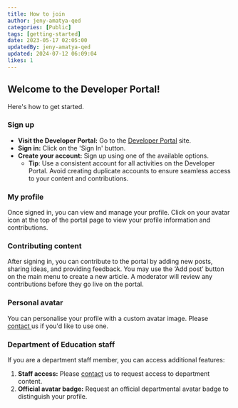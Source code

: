 ```yaml
---
title: How to join
author: jeny-amatya-qed
categories: [Public]
tags: [getting-started]
date: 2023-05-17 02:05:00 
updatedBy: jeny-amatya-qed
updated: 2024-07-12 06:09:04 
likes: 1
---
```


## Welcome to the Developer Portal! 

Here's how to get started.


### Sign up 

* **Visit the Developer Portal:** Go to the [Developer Portal](https://developer.qed.qld.gov.au/) site.
*  **Sign in:** Click on the 'Sign In' button.
* **Create your account:** Sign up using one of the available options.
    * **Tip**: Use a consistent account for all activities on the Developer Portal. Avoid creating duplicate accounts to ensure seamless access to your content and contributions.


### My profile

Once signed in, you can view and manage your profile. Click on your avatar icon at the top of the portal page to view your profile information and contributions.

### Contributing content
After signing in, you can contribute to the portal by adding new posts, sharing ideas, and providing feedback. You may use the ‘Add post’ button on the main menu to create a new article. A moderator will review any contributions before they go live on the portal.

### Personal avatar
You can personalise your profile with a custom avatar image. Please [contact ](mailto:developerportal@qed.qld.gov.au) us if you'd like to use one.

### Department of Education staff
If you are a department staff member, you can access additional features:
1. **Staff access:** Please [contact](mailto:developerportal@qed.qld.gov.au) us to request access to department content.
2. **Official avatar badge:** Request an official departmental avatar badge to distinguish your profile.